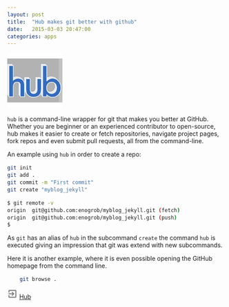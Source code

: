 ```yaml
---
layout: post
title:  "Hub makes git better with github"
date:   2015-03-03 20:47:00
categories: apps
---
```

![Hub Logo](/assets/hub.png)

`hub` is a command-line wrapper for git that makes you better at GitHub. Whether you are beginner or an experienced contributor to open-source, hub makes it easier to create or fetch repositories, navigate project pages, fork repos and even submit pull requests, all from the command-line.

An example using `hub` in order to create a repo:

```bash
git init
git add .
git commit -m "First commit"
git create "myblog_jekyll"
```
```bash
$ git remote -v
origin  git@github.com:enogrob/myblog_jekyll.git (fetch)
origin  git@github.com:enogrob/myblog_jekyll.git (push)
$ 
```

As `git` has an alias of `hub` in the subcommand `create` the command `hub` is executed giving an impression that git was extend with new subcommands.

Here it is another example, where it is even possible opening the GitHub homepage from the command line.
```bash
    git browse .
```

![Home Logo](/assets/app2.png) [Hub](https://hub.github.com)

